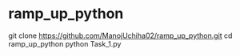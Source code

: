 # ramp_up_python
git clone https://github.com/ManojUchiha02/ramp_up_python.git
cd ramp_up_python
python Task_1.py
